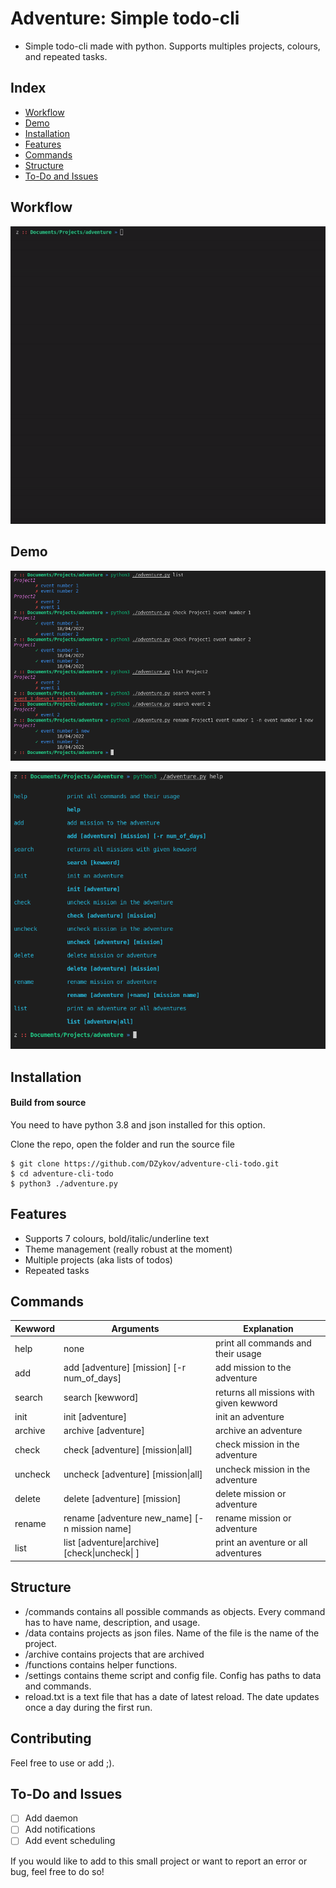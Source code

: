 # Adventure: Simple todo-cli
-    Simple todo-cli made with python. Supports multiples projects, colours, and repeated tasks. 

## Index
   - [Workflow](#Workflow "Goto Workflow")
   - [Demo](#Demo "Goto Demo")
   - [Installation](#Installation "Goto Installation")
   - [Features](#Features "Goto Features")
   - [Commands](#Commands "Goto Commands")
   - [Structure](#Structure "Goto Structure")
   - [To-Do and Issues](#To-Do-and-Issues "Goto ToDo-and-Issues")

## Workflow

![alt text](https://github.com/DZykov/adventure-cli-todo/blob/master/img/workflow.gif)

## Demo

![alt text](https://github.com/DZykov/adventure-cli-todo/blob/master/img/cmds.png)

![alt text](https://github.com/DZykov/adventure-cli-todo/blob/master/img/help.png)

## Installation
#### Build from source
You need to have python 3.8 and json installed for this option.

Clone the repo, open the folder and run the source file


    $ git clone https://github.com/DZykov/adventure-cli-todo.git
    $ cd adventure-cli-todo
    $ python3 ./adventure.py


## Features
   - Supports 7 colours, bold/italic/underline text
   - Theme management (really robust at the moment)
   - Multiple projects (aka lists of todos)
   - Repeated tasks

## Commands
| Kewword      | Arguments                                     | Explanation                             |
|--------------|-----------------------------------------------|-----------------------------------------|
| help         | none                                          | print all commands and their usage      |
| add          | add [adventure] [mission] [-r num_of_days]    | add mission to the adventure            |
| search       | search [kewword]                              | returns all missions with given kewword |
| init         | init [adventure]                              | init an adventure                       |
| archive      | archive [adventure]                           | archive an adventure                    |
| check        | check [adventure] [mission\|all]              | check mission in the adventure          |
| uncheck      | uncheck [adventure] [mission\|all]            | uncheck mission in the adventure        |
| delete       | delete [adventure] [mission]                  | delete mission or adventure             |
| rename       | rename [adventure new_name] [-n mission name] | rename mission or adventure             |
| list         | list [adventure\|archive] [check\|uncheck\| ] | print an aventure or all adventures     |

## Structure
- /commands contains all possible commands as objects. Every command has to have name, description, and usage.
- /data contains projects as json files. Name of the file is the name of the project.
- /archive contains projects that are archived
- /functions contains helper functions.
- /settings contains theme script and config file. Config has paths to data and commands.
- reload.txt is a text file that has a date of latest reload. The date updates once a day during the first run.

## Contributing
   Feel free to use or add ;).

## To-Do and Issues
- [ ] Add daemon
- [ ] Add notifications
- [ ] Add event scheduling
    
If you would like to add to this small project or want to report an error or bug, feel free to do so!
